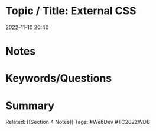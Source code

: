 # Topic / Title: External CSS

2022-11-10
20:40


# Notes

# Keywords/Questions

# Summary

Related: [[Section 4 Notes]]
Tags: #WebDev #TC2022WDB 